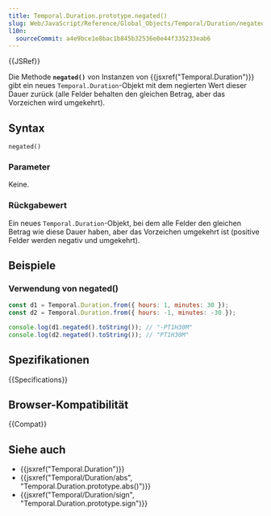 ```yaml
---
title: Temporal.Duration.prototype.negated()
slug: Web/JavaScript/Reference/Global_Objects/Temporal/Duration/negated
l10n:
  sourceCommit: a4e9bce1e8bac1b845b32536e0e44f335233eab6
---
```


{{JSRef}}

Die Methode **`negated()`** von Instanzen von {{jsxref("Temporal.Duration")}} gibt ein neues `Temporal.Duration`-Objekt mit dem negierten Wert dieser Dauer zurück (alle Felder behalten den gleichen Betrag, aber das Vorzeichen wird umgekehrt).

## Syntax

```js-nolint
negated()
```

### Parameter

Keine.

### Rückgabewert

Ein neues `Temporal.Duration`-Objekt, bei dem alle Felder den gleichen Betrag wie diese Dauer haben, aber das Vorzeichen umgekehrt ist (positive Felder werden negativ und umgekehrt).

## Beispiele

### Verwendung von negated()

```js
const d1 = Temporal.Duration.from({ hours: 1, minutes: 30 });
const d2 = Temporal.Duration.from({ hours: -1, minutes: -30 });

console.log(d1.negated().toString()); // "-PT1H30M"
console.log(d2.negated().toString()); // "PT1H30M"
```

## Spezifikationen

{{Specifications}}

## Browser-Kompatibilität

{{Compat}}

## Siehe auch

- {{jsxref("Temporal.Duration")}}
- {{jsxref("Temporal/Duration/abs", "Temporal.Duration.prototype.abs()")}}
- {{jsxref("Temporal/Duration/sign", "Temporal.Duration.prototype.sign")}}
